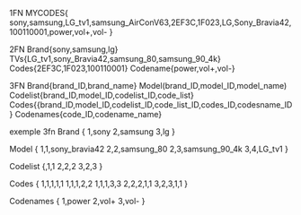 1FN
MYCODES{
sony,samsung,LG_tv1,samsung_AirConV63,2EF3C,1F023,LG,Sony_Bravia42,100110001,power,vol+,vol-
}

2FN
Brand{sony,samsung,lg}
TVs{LG_tv1,sony_Bravia42,samsung_80,samsung_90_4k}
Codes{2EF3C,1F023,100110001}
Codename{power,vol+,vol-}

3FN
Brand{brand_ID,brand_name}
Model(brand_ID,model_ID,model_name)
Codelist{brand_ID,model_ID,codelist_ID,code_list}
Codes{{brand_ID,model_ID,codelist_ID,code_list_ID,codes_ID,codesname_ID}
Codenames{code_ID,codename_name}

exemple 3fn
Brand
{
1,sony
2,samsung
3,lg
}

Model
{
1,1,sony_bravia42
2,2,samsung_80
2,3,samsung_90_4k
3,4,LG_tv1
}

Codelist
{,1,1
2,2,2
3,2,3
}

Codes
{
1,1,1,1,1
1,1,1,2,2
1,1,1,3,3
2,2,2,1,1
3,2,3,1,1
}

Codenames
{
1,power
2,vol+
3,vol-
}

